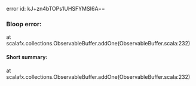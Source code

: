 error id: kJ+zn4bTOPs1UHSFYMSI6A==
### Bloop error:

at scalafx.collections.ObservableBuffer.addOne(ObservableBuffer.scala:232)
#### Short summary: 

at scalafx.collections.ObservableBuffer.addOne(ObservableBuffer.scala:232)